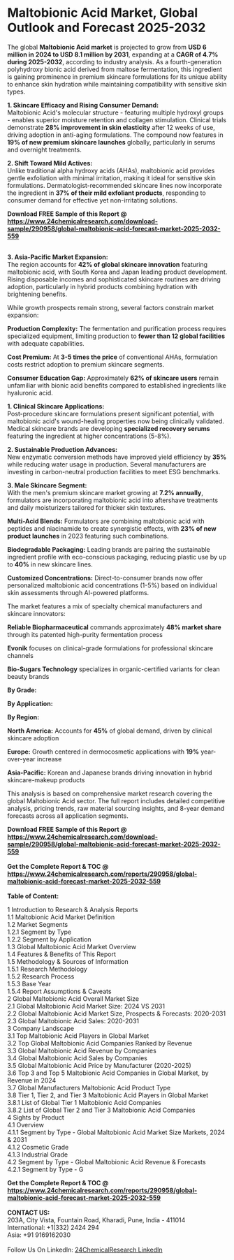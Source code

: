 <h1>Maltobionic Acid Market, Global Outlook and Forecast 2025-2032</h1><p>The global <strong>Maltobionic Acid market</strong> is projected to grow from <strong>USD 6 million in 2024 to USD 8.1 million by 2031</strong>, expanding at a <strong>CAGR of 4.7% during 2025-2032</strong>, according to industry analysis. As a fourth-generation polyhydroxy bionic acid derived from maltose fermentation, this ingredient is gaining prominence in premium skincare formulations for its unique ability to enhance skin hydration while maintaining compatibility with sensitive skin types.</p><p><strong>1. Skincare Efficacy and Rising Consumer Demand:</strong><br>
Maltobionic Acid's molecular structure - featuring multiple hydroxyl groups - enables superior moisture retention and collagen stimulation. Clinical trials demonstrate <strong>28% improvement in skin elasticity</strong> after 12 weeks of use, driving adoption in anti-aging formulations. The compound now features in <strong>19% of new premium skincare launches</strong> globally, particularly in serums and overnight treatments.</p><p><strong>2. Shift Toward Mild Actives:</strong><br>
Unlike traditional alpha hydroxy acids (AHAs), maltobionic acid provides gentle exfoliation with minimal irritation, making it ideal for sensitive skin formulations. Dermatologist-recommended skincare lines now incorporate the ingredient in <strong>37% of their mild exfoliant products</strong>, responding to consumer demand for effective yet non-irritating solutions.</p><div><b>Download FREE Sample of this Report @ 
            <a href="https://www.24chemicalresearch.com/download-sample/290958/global-maltobionic-acid-forecast-market-2025-2032-559">
            https://www.24chemicalresearch.com/download-sample/290958/global-maltobionic-acid-forecast-market-2025-2032-559</a></b></div><br><p><strong>3. Asia-Pacific Market Expansion:</strong><br>
The region accounts for <strong>42% of global skincare innovation</strong> featuring maltobionic acid, with South Korea and Japan leading product development. Rising disposable incomes and sophisticated skincare routines are driving adoption, particularly in hybrid products combining hydration with brightening benefits.</p><p>While growth prospects remain strong, several factors constrain market expansion:</p><p><strong>Production Complexity:</strong> The fermentation and purification process requires specialized equipment, limiting production to <strong>fewer than 12 global facilities</strong> with adequate capabilities.</p><p><strong>Cost Premium:</strong> At <strong>3-5 times the price</strong> of conventional AHAs, formulation costs restrict adoption to premium skincare segments.</p><p><strong>Consumer Education Gap:</strong> Approximately <strong>62% of skincare users</strong> remain unfamiliar with bionic acid benefits compared to established ingredients like hyaluronic acid.</p><p><strong>1. Clinical Skincare Applications:</strong><br>
Post-procedure skincare formulations present significant potential, with maltobionic acid's wound-healing properties now being clinically validated. Medical skincare brands are developing <strong>specialized recovery serums</strong> featuring the ingredient at higher concentrations (5-8%).</p><p><strong>2. Sustainable Production Advances:</strong><br>
New enzymatic conversion methods have improved yield efficiency by <strong>35%</strong> while reducing water usage in production. Several manufacturers are investing in carbon-neutral production facilities to meet ESG benchmarks.</p><p><strong>3. Male Skincare Segment:</strong><br>
With the men's premium skincare market growing at <strong>7.2% annually</strong>, formulators are incorporating maltobionic acid into aftershave treatments and daily moisturizers tailored for thicker skin textures.</p><p><strong>Multi-Acid Blends:</strong> Formulators are combining maltobionic acid with peptides and niacinamide to create synergistic effects, with <strong>23% of new product launches</strong> in 2023 featuring such combinations.</p><p><strong>Biodegradable Packaging:</strong> Leading brands are pairing the sustainable ingredient profile with eco-conscious packaging, reducing plastic use by up to <strong>40%</strong> in new skincare lines.</p><p><strong>Customized Concentrations:</strong> Direct-to-consumer brands now offer personalized maltobionic acid concentrations (1-5%) based on individual skin assessments through AI-powered platforms.</p><p>The market features a mix of specialty chemical manufacturers and skincare innovators:</p><p><strong>Reliable Biopharmaceutical</strong> commands approximately <strong>48% market share</strong> through its patented high-purity fermentation process</p><p><strong>Evonik</strong> focuses on clinical-grade formulations for professional skincare channels</p><p><strong>Bio-Sugars Technology</strong> specializes in organic-certified variants for clean beauty brands</p><p><strong>By Grade:</strong></p><p><strong>By Application:</strong></p><p><strong>By Region:</strong></p><p><strong>North America:</strong> Accounts for <strong>45%</strong> of global demand, driven by clinical skincare adoption</p><p><strong>Europe:</strong> Growth centered in dermocosmetic applications with <strong>19%</strong> year-over-year increase</p><p><strong>Asia-Pacific:</strong> Korean and Japanese brands driving innovation in hybrid skincare-makeup products</p><p>This analysis is based on comprehensive market research covering the global Maltobionic Acid sector. The full report includes detailed competitive analysis, pricing trends, raw material sourcing insights, and 8-year demand forecasts across all application segments.</p><div><b>Download FREE Sample of this Report @ 
            <a href="https://www.24chemicalresearch.com/download-sample/290958/global-maltobionic-acid-forecast-market-2025-2032-559">
            https://www.24chemicalresearch.com/download-sample/290958/global-maltobionic-acid-forecast-market-2025-2032-559</a></b></div><br><div><b>Get the Complete Report & TOC @ 
            <a href="https://www.24chemicalresearch.com/reports/290958/global-maltobionic-acid-forecast-market-2025-2032-559">
            https://www.24chemicalresearch.com/reports/290958/global-maltobionic-acid-forecast-market-2025-2032-559</a></b></div><br>
            <b>Table of Content:</b><p>1 Introduction to Research & Analysis Reports<br />
 1.1 Maltobionic Acid Market Definition<br />
 1.2 Market Segments<br />
 1.2.1 Segment by Type<br />
 1.2.2 Segment by Application<br />
 1.3 Global Maltobionic Acid Market Overview<br />
 1.4 Features & Benefits of This Report<br />
 1.5 Methodology & Sources of Information<br />
 1.5.1 Research Methodology<br />
 1.5.2 Research Process<br />
 1.5.3 Base Year<br />
 1.5.4 Report Assumptions & Caveats<br />
2 Global Maltobionic Acid Overall Market Size<br />
 2.1 Global Maltobionic Acid Market Size: 2024 VS 2031<br />
 2.2 Global Maltobionic Acid Market Size, Prospects & Forecasts: 2020-2031<br />
 2.3 Global Maltobionic Acid Sales: 2020-2031<br />
3 Company Landscape<br />
 3.1 Top Maltobionic Acid Players in Global Market<br />
 3.2 Top Global Maltobionic Acid Companies Ranked by Revenue<br />
 3.3 Global Maltobionic Acid Revenue by Companies<br />
 3.4 Global Maltobionic Acid Sales by Companies<br />
 3.5 Global Maltobionic Acid Price by Manufacturer (2020-2025)<br />
 3.6 Top 3 and Top 5 Maltobionic Acid Companies in Global Market, by Revenue in 2024<br />
 3.7 Global Manufacturers Maltobionic Acid Product Type<br />
 3.8 Tier 1, Tier 2, and Tier 3 Maltobionic Acid Players in Global Market<br />
 3.8.1 List of Global Tier 1 Maltobionic Acid Companies<br />
 3.8.2 List of Global Tier 2 and Tier 3 Maltobionic Acid Companies<br />
4 Sights by Product<br />
 4.1 Overview<br />
 4.1.1 Segment by Type - Global Maltobionic Acid Market Size Markets, 2024 & 2031<br />
 4.1.2 Cosmetic Grade<br />
 4.1.3 Industrial Grade<br />
 4.2 Segment by Type - Global Maltobionic Acid Revenue & Forecasts<br />
 4.2.1 Segment by Type - G</p><div><b>Get the Complete Report & TOC @ 
            <a href="https://www.24chemicalresearch.com/reports/290958/global-maltobionic-acid-forecast-market-2025-2032-559">
            https://www.24chemicalresearch.com/reports/290958/global-maltobionic-acid-forecast-market-2025-2032-559</a></b></div><br><b>CONTACT US:</b><br>
            203A, City Vista, Fountain Road, Kharadi, Pune, India - 411014<br>
            International: +1(332) 2424 294<br>
            Asia: +91 9169162030 <br><br>
            Follow Us On LinkedIn: <a href="https://www.linkedin.com/company/24chemicalresearch/">24ChemicalResearch LinkedIn</a>